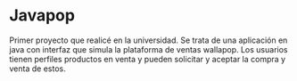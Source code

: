 # Javapop
Primer proyecto que realicé en la universidad.
Se trata de una aplicación en java con interfaz que simula la plataforma de ventas wallapop. Los usuarios tienen perfiles productos en venta y pueden solicitar y aceptar la compra y venta de estos.
